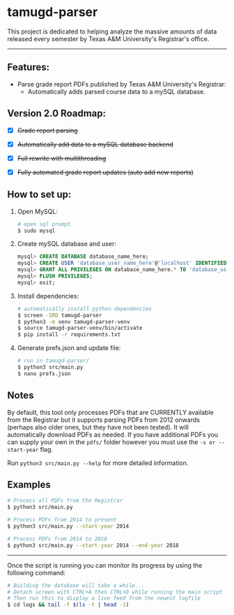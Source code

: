 # tamugd-parser

This project is dedicated to helping analyze the massive amounts of data released every semester by Texas A&M University's Registrar's office.

---

## Features:
- Parse grade report PDFs published by Texas A&M University's Registrar:
    - Automatically adds parsed course data to a mySQL database.


## Version 2.0 Roadmap:
- [x] <s>Grade report parsing</s>
- [x] <s>Automatically add data to a mySQL database backend</s>
- [x] <s>Full rewrite with multithreading</s>
- [x] <s>Fully automated grade report updates (auto add new reports)</s>


## How to set up:
1. Open MySQL:
    ```bash
    # open sql prompt
    $ sudo mysql
    ```
2. Create mySQL database and user:
    ```sql
    mysql> CREATE DATABASE database_name_here;
    mysql> CREATE USER 'database_user_name_here'@'localhost' IDENTIFIED BY 'database_user_password_here';
    mysql> GRANT ALL PRIVILEGES ON database_name_here.* TO 'database_user_name_here'@'localhost';
    mysql> FLUSH PRIVILEGES;
    mysql> exit;
    ```
3. Install dependencies:
    ```bash
    # automatically install python dependencies
    $ screen -SRD tamugd-parser
    $ python3 -m venv tamugd-parser-venv
    $ source tamugd-parser-venv/bin/activate
    $ pip install -r requirements.txt
    ```
4. Generate prefs.json and update file:
    ```bash
    # run in tamugd-parser/
    $ python3 src/main.py
    $ nano prefs.json
    ```


## Notes
By default, this tool only processes PDFs that are CURRENTLY available from the Registrar but it supports parsing PDFs from 2012 onwards (perhaps also older ones, but they have not been tested). It will automatically download PDFs as needed. If you have additional PDFs you can supply your own in the `pdfs/` folder however you must use the `-s or --start-year` flag.

Run `python3 src/main.py --help` for more detailed information.


## Examples
```bash
# Process all PDFs from the Registrar
$ python3 src/main.py

# Process PDFs from 2014 to present
$ python3 src/main.py --start-year 2014

# Process PDFs from 2014 to 2018
$ python3 src/main.py --start-year 2014 --end-year 2018
```

---

Once the script is running you can monitor its progress by using the following command:
```bash
# Building the database will take a while...
# Detach screen with CTRL+A then CTRL+D while running the main script
# Then run this to display a live feed from the newest logfile
$ cd logs && tail -f $(ls -t | head -1)
```
